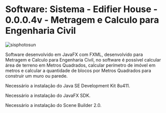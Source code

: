 # Software: Sistema - Edifier House - 0.0.0.4v - Metragem e Calculo para Engenharia Civil

![sisphotosun](https://repository-images.githubusercontent.com/885368092/7a1370ac-44c3-4059-92f1-cf9ad27bfdfc)

Software desenvolvido em JavaFX com FXML, desenvolvido para Metragem e Calculo para Engenharia Civil, no software é possível calcular área de terreno em Metros Quadrados, calcular perímetro de imóvel em metros e calcular a quantidade de blocos por Metros Quadrados para construir um muro ou parede.

Necessário a instalação do Java SE Development Kit 8u411.

Necessário a instalação do JavaFX SDK.

Necessário a instalação do Scene Builder 2.0.


